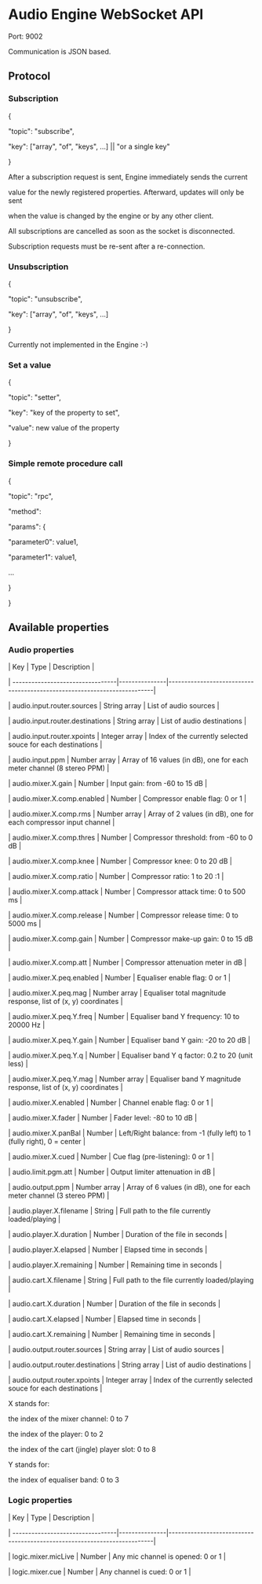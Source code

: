 # Audio Engine WebSocket API
Port: 9002

Communication is JSON based.
## Protocol
### Subscription
{

"topic": "subscribe",

"key": ["array", "of", "keys", ...] || "or a single key"

}

After a subscription request is sent, Engine immediately sends the current

value for the newly registered properties. Afterward, updates will only be sent

when the value is changed by the engine or by any other client.

All subscriptions are cancelled as soon as the socket is disconnected.

Subscription requests must be re-sent after a re-connection.
### Unsubscription
{

"topic": "unsubscribe",

"key": ["array", "of", "keys", ...]

}

Currently not implemented in the Engine :-)
### Set a value
{

"topic": "setter",

"key": "key of the property to set",

"value": new value of the property

}
### Simple remote procedure call
{

"topic": "rpc",

"method":

"params": {

"parameter0": value1,

"parameter1": value1,

...

}

}
## Available properties
### Audio properties
| Key                              | Type          | Description                                                             |

| ---------------------------------|---------------|-------------------------------------------------------------------------|

| audio.input.router.sources       | String array  | List of audio sources                                                   |

| audio.input.router.destinations  | String array  | List of audio destinations                                              |

| audio.input.router.xpoints       | Integer array | Index of the currently selected souce for each destinations             |

| audio.input.ppm                  | Number array  | Array of 16 values (in dB), one for each meter channel (8 stereo PPM)   |

| audio.mixer.X.gain               | Number        | Input gain: from -60 to 15 dB                                           |

| audio.mixer.X.comp.enabled       | Number        | Compressor enable flag: 0 or 1                                          |

| audio.mixer.X.comp.rms           | Number array  | Array of 2 values (in dB), one for each compressor input channel        |

| audio.mixer.X.comp.thres         | Number        | Compressor threshold: from -60 to 0 dB                                  |

| audio.mixer.X.comp.knee          | Number        | Compressor knee: 0 to 20 dB                                             |

| audio.mixer.X.comp.ratio         | Number        | Compressor ratio: 1 to 20 :1                                            |

| audio.mixer.X.comp.attack        | Number        | Compressor attack time: 0 to 500 ms                                     |

| audio.mixer.X.comp.release       | Number        | Compressor release time: 0 to 5000 ms                                   |

| audio.mixer.X.comp.gain          | Number        | Compressor make-up gain: 0 to 15 dB                                     |

| audio.mixer.X.comp.att           | Number        | Compressor attenuation meter in dB                                      |

| audio.mixer.X.peq.enabled        | Number        | Equaliser enable flag: 0 or 1                                           |

| audio.mixer.X.peq.mag            | Number array  |	Equaliser total magnitude response, list of (x, y) coordinates          |

| audio.mixer.X.peq.Y.freq         | Number        | Equaliser band Y frequency: 10 to 20000 Hz                              |

| audio.mixer.X.peq.Y.gain         | Number        | Equaliser band Y gain: -20 to 20 dB                                     |

| audio.mixer.X.peq.Y.q            | Number        | Equaliser band Y q factor: 0.2 to 20 (unit less)                        |

| audio.mixer.X.peq.Y.mag          | Number array  | Equaliser band Y magnitude response, list of (x, y) coordinates         |

| audio.mixer.X.enabled            | Number        | Channel enable flag: 0 or 1                                             |

| audio.mixer.X.fader              | Number        | Fader level: -80 to 10 dB                                               |

| audio.mixer.X.panBal             | Number        | Left/Right balance: from -1 (fully left) to 1 (fully right), 0 = center |

| audio.mixer.X.cued               | Number        | Cue flag (pre-listening): 0 or 1                                        |

| audio.limit.pgm.att              | Number        | Output limiter attenuation in dB                                        |

| audio.output.ppm                 | Number array  | Array of 6 values (in dB), one for each meter channel (3 stereo PPM)    |

| audio.player.X.filename          | String        | Full path to the file currently loaded/playing                          |

| audio.player.X.duration          | Number        | Duration of the file in seconds                                         |

| audio.player.X.elapsed           | Number        | Elapsed time in seconds                                                 |

| audio.player.X.remaining         | Number        | Remaining time in seconds                                               |

| audio.cart.X.filename            | String        | Full path to the file currently loaded/playing                          |

| audio.cart.X.duration            | Number        | Duration of the file in seconds                                         |

| audio.cart.X.elapsed             | Number        | Elapsed time in seconds                                                 |

| audio.cart.X.remaining           | Number        | Remaining time in seconds                                               |

| audio.output.router.sources      | String array  | List of audio sources                                                   |

| audio.output.router.destinations | String array  | List of audio destinations                                              |

| audio.output.router.xpoints      | Integer array | Index of the currently selected souce for each destinations             |

X stands for:

the index of the mixer channel: 0 to 7

the index of the player: 0 to 2

the index of the cart (jingle) player slot: 0 to 8

Y stands for:

the index of equaliser band: 0 to 3
### Logic properties
| Key                              | Type          | Description                                                             |

| ---------------------------------|---------------|-------------------------------------------------------------------------|

| logic.mixer.micLive              | Number        | Any mic channel is opened: 0 or 1                                       |

| logic.mixer.cue                  | Number        | Any channel is cued: 0 or 1                                             |
